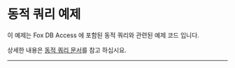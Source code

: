 ﻿# 동적 쿼리 예제

이 예제는 Fox DB Access 에 포함된 동적 쿼리와 관련된 예제 코드 입니다.

상세한 내용은 [동적 쿼리 문서](https://neodeex.github.io/doc/dbaccess/foxquery/dynamic_query/)를 참고 하십시요.

---
